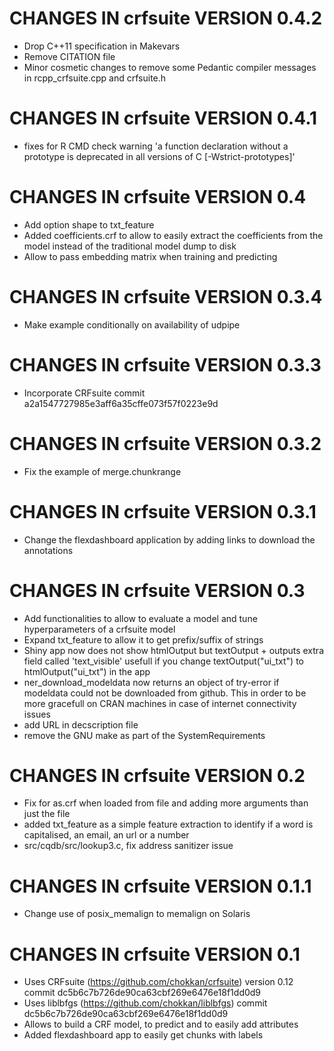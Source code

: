 # CHANGES IN crfsuite VERSION 0.4.2

- Drop C++11 specification in Makevars
- Remove CITATION file
- Minor cosmetic changes to remove some Pedantic compiler messages in rcpp_crfsuite.cpp and crfsuite.h

# CHANGES IN crfsuite VERSION 0.4.1

- fixes for R CMD check warning 'a function declaration without a prototype is deprecated in all versions of C [-Wstrict-prototypes]'

# CHANGES IN crfsuite VERSION 0.4

- Add option shape to txt_feature
- Added coefficients.crf to allow to easily extract the coefficients from the model instead of the traditional model dump to disk
- Allow to pass embedding matrix when training and predicting

# CHANGES IN crfsuite VERSION 0.3.4

- Make example conditionally on availability of udpipe

# CHANGES IN crfsuite VERSION 0.3.3

- Incorporate CRFsuite commit a2a1547727985e3aff6a35cffe073f57f0223e9d

# CHANGES IN crfsuite VERSION 0.3.2

- Fix the example of merge.chunkrange

# CHANGES IN crfsuite VERSION 0.3.1

- Change the flexdashboard application by adding links to download the annotations

# CHANGES IN crfsuite VERSION 0.3

- Add functionalities to allow to evaluate a model and tune hyperparameters of a crfsuite model
- Expand txt_feature to allow it to get prefix/suffix of strings
- Shiny app now does not show htmlOutput but textOutput + outputs extra field called 'text_visible' usefull if you change textOutput("ui_txt") to htmlOutput("ui_txt") in the app
- ner_download_modeldata now returns an object of try-error if modeldata could not be downloaded from github. This in order to be more gracefull on CRAN machines in case of internet connectivity issues
- add URL in decscription file
- remove the GNU make as part of the SystemRequirements

# CHANGES IN crfsuite VERSION 0.2

- Fix for as.crf when loaded from file and adding more arguments than just the file
- added txt_feature as a simple feature extraction to identify if a word is capitalised, an email, an url or a number
- src/cqdb/src/lookup3.c, fix address sanitizer issue 

# CHANGES IN crfsuite VERSION 0.1.1

- Change use of posix_memalign to memalign on Solaris

# CHANGES IN crfsuite VERSION 0.1

- Uses CRFsuite (https://github.com/chokkan/crfsuite) version 0.12 commit dc5b6c7b726de90ca63cbf269e6476e18f1dd0d9
- Uses liblbfgs (https://github.com/chokkan/liblbfgs) commit dc5b6c7b726de90ca63cbf269e6476e18f1dd0d9
- Allows to build a CRF model, to predict and to easily add attributes 
- Added flexdashboard app to easily get chunks with labels
